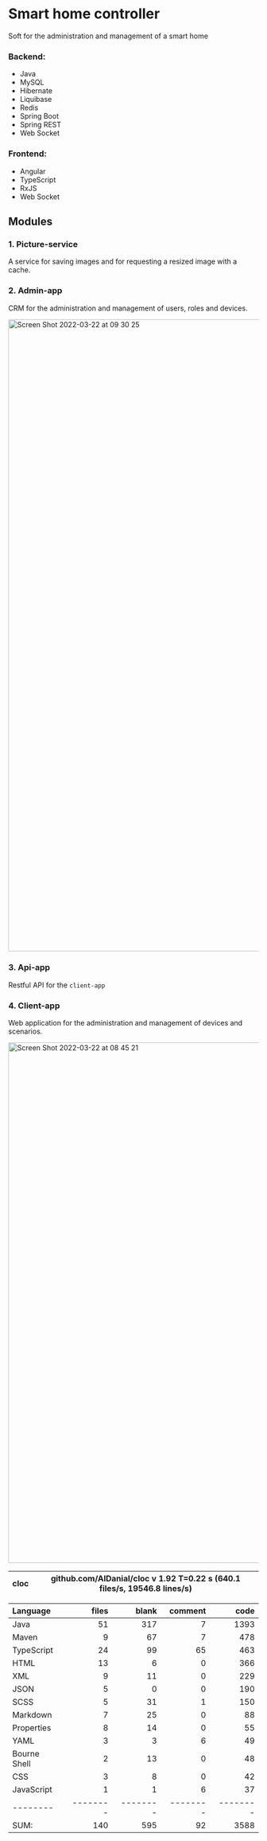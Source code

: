 # Smart home controller
Soft for the administration and management of a smart home

### Backend:
- Java
- MySQL
- Hibernate
- Liquibase
- Redis
- Spring Boot
- Spring REST
- Web Socket

### Frontend:
- Angular
- TypeScript
- RxJS
- Web Socket

## Modules
### 1. Picture-service
A service for saving images and for requesting a resized image with a cache.

### 2. Admin-app
CRM for the administration and management of users, roles and devices.

<img width="1270" alt="Screen Shot 2022-03-22 at 09 30 25" src="https://user-images.githubusercontent.com/38041284/159421360-8f993e36-1305-4895-a764-db32ee4a5178.png">

### 3. Api-app
Restful API for the `client-app`

### 4. Client-app
Web application for the administration and management of devices and scenarios.

<img width="1046" alt="Screen Shot 2022-03-22 at 08 45 21" src="https://user-images.githubusercontent.com/38041284/159416729-841cbd4a-a99e-4a2c-a35a-ecaf56f3e2aa.png">

cloc|github.com/AlDanial/cloc v 1.92  T=0.22 s (640.1 files/s, 19546.8 lines/s)
--- | ---

Language|files|blank|comment|code
:-------|-------:|-------:|-------:|-------:
Java|51|317|7|1393
Maven|9|67|7|478
TypeScript|24|99|65|463
HTML|13|6|0|366
XML|9|11|0|229
JSON|5|0|0|190
SCSS|5|31|1|150
Markdown|7|25|0|88
Properties|8|14|0|55
YAML|3|3|6|49
Bourne Shell|2|13|0|48
CSS|3|8|0|42
JavaScript|1|1|6|37
--------|--------|--------|--------|--------
SUM:|140|595|92|3588
